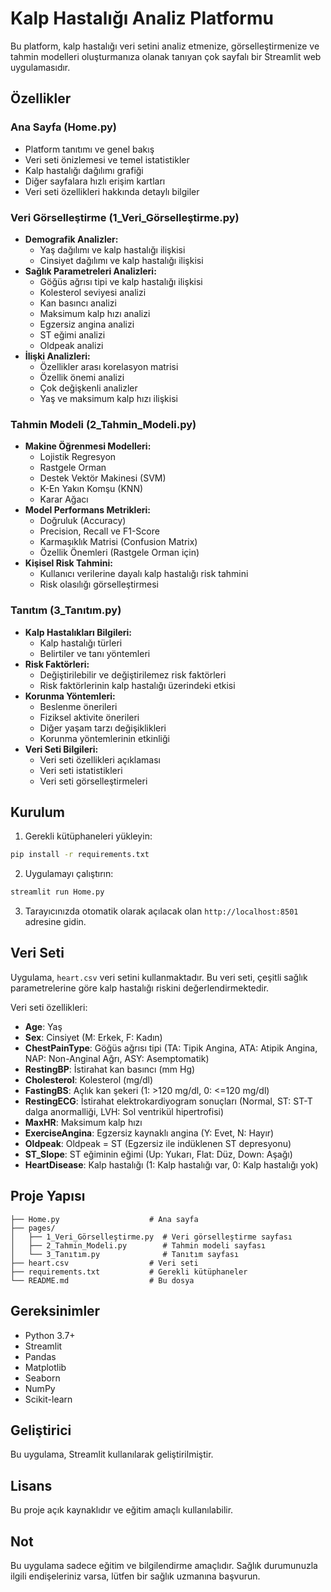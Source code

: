 # Kalp Hastalığı Analiz Platformu

Bu platform, kalp hastalığı veri setini analiz etmenize, görselleştirmenize ve tahmin modelleri oluşturmanıza olanak tanıyan çok sayfalı bir Streamlit web uygulamasıdır.

## Özellikler

### Ana Sayfa (Home.py)
- Platform tanıtımı ve genel bakış
- Veri seti önizlemesi ve temel istatistikler
- Kalp hastalığı dağılımı grafiği
- Diğer sayfalara hızlı erişim kartları
- Veri seti özellikleri hakkında detaylı bilgiler

### Veri Görselleştirme (1_Veri_Görselleştirme.py)
- **Demografik Analizler:**
  - Yaş dağılımı ve kalp hastalığı ilişkisi
  - Cinsiyet dağılımı ve kalp hastalığı ilişkisi
- **Sağlık Parametreleri Analizleri:**
  - Göğüs ağrısı tipi ve kalp hastalığı ilişkisi
  - Kolesterol seviyesi analizi
  - Kan basıncı analizi
  - Maksimum kalp hızı analizi
  - Egzersiz angina analizi
  - ST eğimi analizi
  - Oldpeak analizi
- **İlişki Analizleri:**
  - Özellikler arası korelasyon matrisi
  - Özellik önemi analizi
  - Çok değişkenli analizler
  - Yaş ve maksimum kalp hızı ilişkisi

### Tahmin Modeli (2_Tahmin_Modeli.py)
- **Makine Öğrenmesi Modelleri:**
  - Lojistik Regresyon
  - Rastgele Orman
  - Destek Vektör Makinesi (SVM)
  - K-En Yakın Komşu (KNN)
  - Karar Ağacı
- **Model Performans Metrikleri:**
  - Doğruluk (Accuracy)
  - Precision, Recall ve F1-Score
  - Karmaşıklık Matrisi (Confusion Matrix)
  - Özellik Önemleri (Rastgele Orman için)
- **Kişisel Risk Tahmini:**
  - Kullanıcı verilerine dayalı kalp hastalığı risk tahmini
  - Risk olasılığı görselleştirmesi

### Tanıtım (3_Tanıtım.py)
- **Kalp Hastalıkları Bilgileri:**
  - Kalp hastalığı türleri
  - Belirtiler ve tanı yöntemleri
- **Risk Faktörleri:**
  - Değiştirilebilir ve değiştirilemez risk faktörleri
  - Risk faktörlerinin kalp hastalığı üzerindeki etkisi
- **Korunma Yöntemleri:**
  - Beslenme önerileri
  - Fiziksel aktivite önerileri
  - Diğer yaşam tarzı değişiklikleri
  - Korunma yöntemlerinin etkinliği
- **Veri Seti Bilgileri:**
  - Veri seti özellikleri açıklaması
  - Veri seti istatistikleri
  - Veri seti görselleştirmeleri

## Kurulum

1. Gerekli kütüphaneleri yükleyin:

```bash
pip install -r requirements.txt
```

2. Uygulamayı çalıştırın:

```bash
streamlit run Home.py
```

3. Tarayıcınızda otomatik olarak açılacak olan `http://localhost:8501` adresine gidin.

## Veri Seti

Uygulama, `heart.csv` veri setini kullanmaktadır. Bu veri seti, çeşitli sağlık parametrelerine göre kalp hastalığı riskini değerlendirmektedir.

Veri seti özellikleri:

- **Age**: Yaş
- **Sex**: Cinsiyet (M: Erkek, F: Kadın)
- **ChestPainType**: Göğüs ağrısı tipi (TA: Tipik Angina, ATA: Atipik Angina, NAP: Non-Anginal Ağrı, ASY: Asemptomatik)
- **RestingBP**: İstirahat kan basıncı (mm Hg)
- **Cholesterol**: Kolesterol (mg/dl)
- **FastingBS**: Açlık kan şekeri (1: >120 mg/dl, 0: <=120 mg/dl)
- **RestingECG**: İstirahat elektrokardiyogram sonuçları (Normal, ST: ST-T dalga anormalliği, LVH: Sol ventrikül hipertrofisi)
- **MaxHR**: Maksimum kalp hızı
- **ExerciseAngina**: Egzersiz kaynaklı angina (Y: Evet, N: Hayır)
- **Oldpeak**: Oldpeak = ST (Egzersiz ile indüklenen ST depresyonu)
- **ST_Slope**: ST eğiminin eğimi (Up: Yukarı, Flat: Düz, Down: Aşağı)
- **HeartDisease**: Kalp hastalığı (1: Kalp hastalığı var, 0: Kalp hastalığı yok)

## Proje Yapısı

```
├── Home.py                    # Ana sayfa
├── pages/
│   ├── 1_Veri_Görselleştirme.py  # Veri görselleştirme sayfası
│   ├── 2_Tahmin_Modeli.py        # Tahmin modeli sayfası
│   └── 3_Tanıtım.py              # Tanıtım sayfası
├── heart.csv                  # Veri seti
├── requirements.txt           # Gerekli kütüphaneler
└── README.md                  # Bu dosya
```

## Gereksinimler

- Python 3.7+
- Streamlit
- Pandas
- Matplotlib
- Seaborn
- NumPy
- Scikit-learn

## Geliştirici

Bu uygulama, Streamlit kullanılarak geliştirilmiştir.

## Lisans

Bu proje açık kaynaklıdır ve eğitim amaçlı kullanılabilir.

## Not

Bu uygulama sadece eğitim ve bilgilendirme amaçlıdır. Sağlık durumunuzla ilgili endişeleriniz varsa, lütfen bir sağlık uzmanına başvurun.
